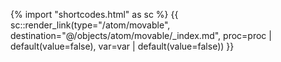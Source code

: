 {% import "shortcodes.html" as sc %}
{{ sc::render_link(type="/atom/movable", destination="@/objects/atom/movable/_index.md", proc=proc | default(value=false), var=var | default(value=false)) }}